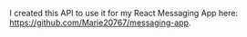 I created this API to use it for my React Messaging App here: https://github.com/Marie20767/messaging-app.
